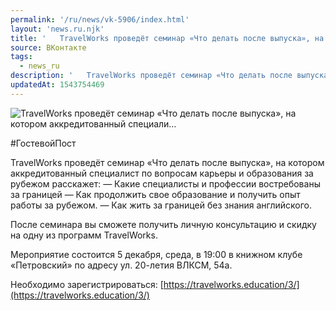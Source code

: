 ```yaml
---
permalink: '/ru/news/vk-5906/index.html'
layout: 'news.ru.njk'
title: '   TravelWorks проведёт семинар «Что делать после выпуска», на котором аккредитованный специали…'
source: ВКонтакте
tags:
  - news_ru
description: '   TravelWorks проведёт семинар «Что делать после выпуска», на котором аккредитованный специали…'
updatedAt: 1543754469
---
```

![   TravelWorks проведёт семинар «Что делать после выпуска», на котором аккредитованный специали…](https://sun9-53.userapi.com/impf/c845124/v845124090/14c006/XTGr2n4HiNo.jpg?size=960x720&quality=96&proxy=1&sign=f7347cf3aa18737629617a846ca137af&c_uniq_tag=0202UrGpnB0LINtqQZiWxR6t2lp8hYC3By3EPNyzlYM&type=album)

#ГостевойПост

TravelWorks проведёт семинар «Что делать после выпуска», на котором аккредитованный специалист по вопросам карьеры и образования за рубежом расскажет:
— Какие специалисты и профессии востребованы за границей
— Как продолжить свое образование и получить опыт работы за рубежом.
— Как жить за границей без знания английского.

После семинара вы сможете получить личную консультацию и скидку на одну из программ TravelWorks.

Мероприятие состоится 5 декабря, среда, в 19:00 в книжном клубе «Петровский» по адресу ул. 20-летия ВЛКСМ, 54а.

Необходимо зарегистрироваться: [https://travelworks.education/3/](https://travelworks.education/3/)
